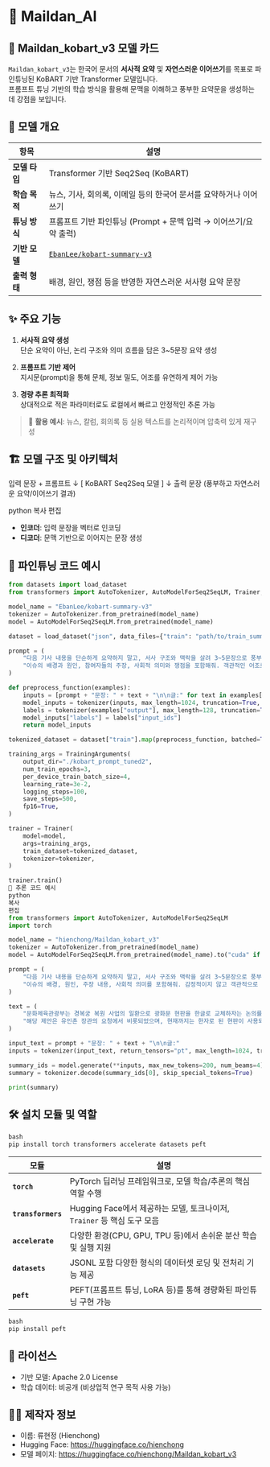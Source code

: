 # 🤖 Maildan_AI

## 📘 Maildan_kobart_v3 모델 카드

`Maildan_kobart_v3`는 한국어 문서의 **서사적 요약** 및 **자연스러운 이어쓰기**를 목표로 파인튜닝된 KoBART 기반 Transformer 모델입니다.  
프롬프트 튜닝 기반의 학습 방식을 활용해 문맥을 이해하고 풍부한 요약문을 생성하는 데 강점을 보입니다.



## 🧠 모델 개요

| 항목 | 설명 |
|------|------|
| **모델 타입** | Transformer 기반 Seq2Seq (KoBART) |
| **학습 목적** | 뉴스, 기사, 회의록, 이메일 등의 한국어 문서를 요약하거나 이어쓰기 |
| **튜닝 방식** | 프롬프트 기반 파인튜닝 (Prompt + 문맥 입력 → 이어쓰기/요약 출력) |
| **기반 모델** | [`EbanLee/kobart-summary-v3`](https://huggingface.co/EbanLee/kobart-summary-v3) |
| **출력 형태** | 배경, 원인, 쟁점 등을 반영한 자연스러운 서사형 요약 문장 |



## ✨ 주요 기능

1. **서사적 요약 생성**  
   단순 요약이 아닌, 논리 구조와 의미 흐름을 담은 3~5문장 요약 생성

2. **프롬프트 기반 제어**  
   지시문(prompt)을 통해 문체, 정보 밀도, 어조를 유연하게 제어 가능

3. **경량 추론 최적화**  
   상대적으로 적은 파라미터로도 로컬에서 빠르고 안정적인 추론 가능

> 📌 **활용 예시**: 뉴스, 칼럼, 회의록 등 실용 텍스트를 논리적이며 압축력 있게 재구성



## 🏗️ 모델 구조 및 아키텍처

입력 문장 + 프롬프트
↓
[ KoBART Seq2Seq 모델 ]
↓
출력 문장 (풍부하고 자연스러운 요약/이어쓰기 결과)

python
복사
편집

- **인코더**: 입력 문장을 벡터로 인코딩  
- **디코더**: 문맥 기반으로 이어지는 문장 생성  



## 🧪 파인튜닝 코드 예시

```python
from datasets import load_dataset
from transformers import AutoTokenizer, AutoModelForSeq2SeqLM, Trainer, TrainingArguments

model_name = "EbanLee/kobart-summary-v3"
tokenizer = AutoTokenizer.from_pretrained(model_name)
model = AutoModelForSeq2SeqLM.from_pretrained(model_name)

dataset = load_dataset("json", data_files={"train": "path/to/train_summarized_1000.jsonl"})

prompt = (
    "다음 기사 내용을 단순하게 요약하지 말고, 서사 구조와 맥락을 살려 3~5문장으로 풍부하게 요약해줘. "
    "이슈의 배경과 원인, 참여자들의 주장, 사회적 의미와 쟁점을 포함해줘. 객관적인 어조로 서술해줘.\n\n"
)

def preprocess_function(examples):
    inputs = [prompt + "문장: " + text + "\n\n글:" for text in examples["input"]]
    model_inputs = tokenizer(inputs, max_length=1024, truncation=True, padding="max_length")
    labels = tokenizer(examples["output"], max_length=128, truncation=True, padding="max_length")
    model_inputs["labels"] = labels["input_ids"]
    return model_inputs

tokenized_dataset = dataset["train"].map(preprocess_function, batched=True, remove_columns=["input", "output"])

training_args = TrainingArguments(
    output_dir="./kobart_prompt_tuned2",
    num_train_epochs=3,
    per_device_train_batch_size=4,
    learning_rate=3e-2,
    logging_steps=100,
    save_steps=500,
    fp16=True,
)

trainer = Trainer(
    model=model,
    args=training_args,
    train_dataset=tokenized_dataset,
    tokenizer=tokenizer,
)

trainer.train()
🚀 추론 코드 예시
python
복사
편집
from transformers import AutoTokenizer, AutoModelForSeq2SeqLM
import torch

model_name = "hienchong/Maildan_kobart_v3"
tokenizer = AutoTokenizer.from_pretrained(model_name)
model = AutoModelForSeq2SeqLM.from_pretrained(model_name).to("cuda" if torch.cuda.is_available() else "cpu")

prompt = (
    "다음 기사 내용을 단순하게 요약하지 말고, 서사 구조와 맥락을 살려 3~5문장으로 풍부하게 요약해줘. "
    "이슈의 배경, 원인, 주장 내용, 사회적 의미를 포함해줘. 감정적이지 않고 객관적으로 서술해줘.\n\n"
)

text = (
    "문화체육관광부는 경복궁 복원 사업의 일환으로 광화문 현판을 한글로 교체하자는 논의를 시작했다. "
    "해당 제안은 유인촌 장관의 요청에서 비롯되었으며, 현재까지는 한자로 된 현판이 사용되고 있다..."
)

input_text = prompt + "문장: " + text + "\n\n글:"
inputs = tokenizer(input_text, return_tensors="pt", max_length=1024, truncation=True).to(model.device)

summary_ids = model.generate(**inputs, max_new_tokens=200, num_beams=4)
summary = tokenizer.decode(summary_ids[0], skip_special_tokens=True)

print(summary)
```

## 🛠️ 설치 모듈 및 역할

```python
bash
pip install torch transformers accelerate datasets peft
```

| 모듈                 | 설명                                                  |
| ------------------ | --------------------------------------------------- |
| **`torch`**        | PyTorch 딥러닝 프레임워크로, 모델 학습/추론의 핵심 역할 수행              |
| **`transformers`** | Hugging Face에서 제공하는 모델, 토크나이저, `Trainer` 등 핵심 도구 모음 |
| **`accelerate`**   | 다양한 환경(CPU, GPU, TPU 등)에서 손쉬운 분산 학습 및 실행 지원         |
| **`datasets`**     | JSONL 포함 다양한 형식의 데이터셋 로딩 및 전처리 기능 제공                |
| **`peft`**         | PEFT(프롬프트 튜닝, LoRA 등)를 통해 경량화된 파인튜닝 구현 가능           |


```python
bash
pip install peft
```

## 📄 라이선스

- 기반 모델: Apache 2.0 License
- 학습 데이터: 비공개 (비상업적 연구 목적 사용 가능)

## 🙋‍♀️ 제작자 정보

- 이름: 류현정 (Hienchong)
- Hugging Face: https://huggingface.co/hienchong
- 모델 페이지: https://huggingface.co/hienchong/Maildan_kobart_v3
